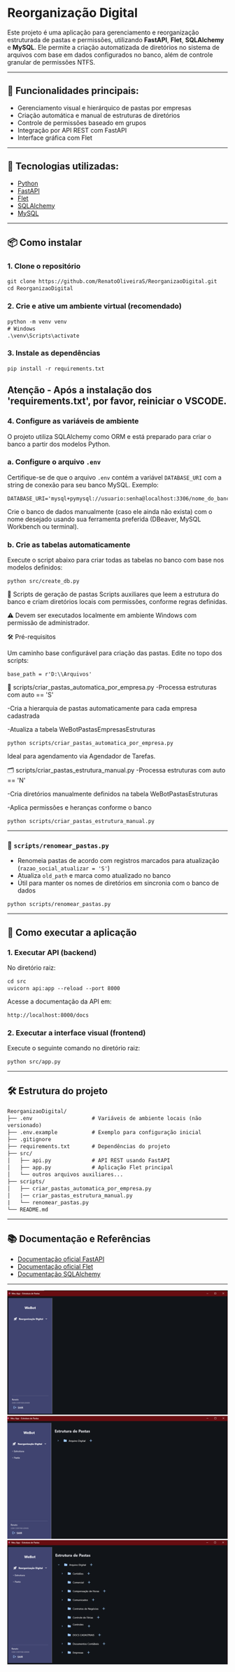 
# Reorganização Digital

Este projeto é uma aplicação para gerenciamento e reorganização estruturada de pastas e permissões, utilizando **FastAPI**, **Flet**, **SQLAlchemy** e **MySQL**. Ele permite a criação automatizada de diretórios no sistema de arquivos com base em dados configurados no banco, além de controle granular de permissões NTFS.


---

## 📌 Funcionalidades principais:

- Gerenciamento visual e hierárquico de pastas por empresas
- Criação automática e manual de estruturas de diretórios
- Controle de permissões baseado em grupos
- Integração por API REST com FastAPI
- Interface gráfica com Flet

---

## 🚀 Tecnologias utilizadas:

- [Python](https://www.python.org/)
- [FastAPI](https://fastapi.tiangolo.com/)
- [Flet](https://flet.dev/)
- [SQLAlchemy](https://www.sqlalchemy.org/)
- [MySQL](https://www.mysql.com/)

---

## 📦 Como instalar

### 1. Clone o repositório

```
git clone https://github.com/RenatoOliveiraS/ReorganizaoDigital.git
cd ReorganizaoDigital
```

### 2. Crie e ative um ambiente virtual (recomendado)

```
python -m venv venv
# Windows
.\venv\Scripts\activate
```

### 3. Instale as dependências

```
pip install -r requirements.txt
```
## Atenção - Após a instalação dos 'requirements.txt', por favor, reiniciar o VSCODE.

### 4. Configure as variáveis de ambiente

O projeto utiliza SQLAlchemy como ORM e está preparado para criar o banco a partir dos modelos Python.

### a. Configure o arquivo `.env`

Certifique-se de que o arquivo `.env` contém a variável `DATABASE_URI` com a string de conexão para seu banco MySQL. Exemplo:

```
DATABASE_URI='mysql+pymysql://usuario:senha@localhost:3306/nome_do_banco'
```

Crie o banco de dados manualmente (caso ele ainda não exista) com o nome desejado usando sua ferramenta preferida (DBeaver, MySQL Workbench ou terminal).

### b. Crie as tabelas automaticamente

Execute o script abaixo para criar todas as tabelas no banco com base nos modelos definidos:

```
python src/create_db.py

```


📁 Scripts de geração de pastas
Scripts auxiliares que leem a estrutura do banco e criam diretórios locais com permissões, conforme regras definidas.

⚠️ Devem ser executados localmente em ambiente Windows com permissão de administrador.

🛠️ Pré-requisitos

Um caminho base configurável para criação das pastas. Edite no topo dos scripts:

```
base_path = r'D:\\Arquivos'
```

📂 scripts/criar_pastas_automatica_por_empresa.py
-Processa estruturas com auto == 'S'

-Cria a hierarquia de pastas automaticamente para cada empresa cadastrada

-Atualiza a tabela WeBotPastasEmpresasEstruturas

```
python scripts/criar_pastas_automatica_por_empresa.py
```

Ideal para agendamento via Agendador de Tarefas.

🗂️ scripts/criar_pastas_estrutura_manual.py
-Processa estruturas com auto == 'N'

-Cria diretórios manualmente definidos na tabela WeBotPastasEstruturas

-Aplica permissões e heranças conforme o banco


```
python scripts/criar_pastas_estrutura_manual.py
```

---

### 📝 `scripts/renomear_pastas.py`

- Renomeia pastas de acordo com registros marcados para atualização (`razao_social_atualizar = 'S'`)
- Atualiza `old_path` e marca como atualizado no banco
- Útil para manter os nomes de diretórios em sincronia com o banco de dados

```
python scripts/renomear_pastas.py
```

---

## 🎯 Como executar a aplicação

### 1. Executar API (backend)

No diretório raiz:

```
cd src
uvicorn api:app --reload --port 8000
```

Acesse a documentação da API em:

```
http://localhost:8000/docs
```

### 2. Executar a interface visual (frontend)

Execute o seguinte comando no diretório raiz:

```
python src/app.py
```

---

## 🛠️ Estrutura do projeto

```
ReorganizaoDigital/
├── .env                   # Variáveis de ambiente locais (não versionado)
├── .env.example           # Exemplo para configuração inicial
├── .gitignore
├── requirements.txt       # Dependências do projeto
├── src/
│   ├── api.py             # API REST usando FastAPI
│   ├── app.py             # Aplicação Flet principal
│   └── outros arquivos auxiliares...
├── scripts/
│   ├── criar_pastas_automatica_por_empresa.py
│   |── criar_pastas_estrutura_manual.py
|   └── renomear_pastas.py
└── README.md
```

---

## 📚 Documentação e Referências

- [Documentação oficial FastAPI](https://fastapi.tiangolo.com/)
- [Documentação oficial Flet](https://flet.dev/docs/)
- [Documentação SQLAlchemy](https://docs.sqlalchemy.org/en/20/)

---
![alt text](image.png)
![alt text](image-1.png)
![alt text](image-2.png)